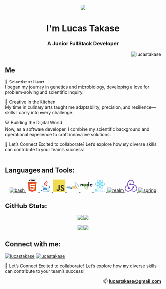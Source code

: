 <div id="header" align="center">
  <img src="https://i.giphy.com/media/v1.Y2lkPTc5MGI3NjExYjgyenpxbnQxM3BqcmJrMmh2MW9rNm5paXVqY3piajRod20xOThpZCZlcD12MV9pbnRlcm5hbF9naWZfYnlfaWQmY3Q9cw/Qo2dupDib32rkTY4hX/giphy.gif" width="500"/>
</div>

<h1 align="center">I'm Lucas Takase</h1>
<h3 align="center">A Junior FullStack Developer</h3>

<p align="right"> <img src="https://komarev.com/ghpvc/?username=lucastakase&label=Profile%20views&color=0e75b6&style=flat" alt="lucastakase" /> </p>

## Me

🧬 Scientist at Heart<br/>
I began my journey in genetics and microbiology, developing a love for problem-solving and scientific inquiry.

🔪 Creative in the Kitchen<br/>
My time in culinary arts taught me adaptability, precision, and resilience—skills I carry into every challenge.

💻 Building the Digital World<br/>
Now, as a software developer, I combine my scientific background and operational experience to craft innovative solutions.

🚀 Let’s Connect
Excited to collaborate? Let’s explore how my diverse skills can contribute to your team’s success!
<br/>
<br/>

## Languages and Tools:
<p align="center"> <a href="https://www.gnu.org/software/bash/" target="_blank" rel="noreferrer"> <img src="https://www.vectorlogo.zone/logos/gnu_bash/gnu_bash-icon.svg" alt="bash" width="40" height="40"/> </a>  <a href="https://www.w3.org/html/" target="_blank" rel="noreferrer"> <img src="https://raw.githubusercontent.com/devicons/devicon/master/icons/html5/html5-original-wordmark.svg" alt="html5" width="40" height="40"/> </a> <a href="https://www.java.com" target="_blank" rel="noreferrer"> <img src="https://raw.githubusercontent.com/devicons/devicon/master/icons/java/java-original.svg" alt="java" width="40" height="40"/> </a> <a href="https://developer.mozilla.org/en-US/docs/Web/JavaScript" target="_blank" rel="noreferrer"> <img src="https://raw.githubusercontent.com/devicons/devicon/master/icons/javascript/javascript-original.svg" alt="javascript" width="40" height="40"/> </a> <a href="https://www.mysql.com/" target="_blank" rel="noreferrer"> <img src="https://raw.githubusercontent.com/devicons/devicon/master/icons/mysql/mysql-original-wordmark.svg" alt="mysql" width="40" height="40"/> </a> <a href="https://nodejs.org" target="_blank" rel="noreferrer"> <img src="https://raw.githubusercontent.com/devicons/devicon/master/icons/nodejs/nodejs-original-wordmark.svg" alt="nodejs" width="40" height="40"/> </a> <a href="https://reactjs.org/" target="_blank" rel="noreferrer"> <img src="https://raw.githubusercontent.com/devicons/devicon/master/icons/react/react-original-wordmark.svg" alt="react" width="40" height="40"/> </a> <a href="https://realm.io/" target="_blank" rel="noreferrer"> <img src="https://raw.githubusercontent.com/bestofjs/bestofjs-webui/8665e8c267a0215f3159df28b33c365198101df5/public/logos/realm.svg" alt="realm" width="40" height="40"/> </a> <a href="https://redux.js.org" target="_blank" rel="noreferrer"> <img src="https://raw.githubusercontent.com/devicons/devicon/master/icons/redux/redux-original.svg" alt="redux" width="40" height="40"/> </a> <a href="https://spring.io/" target="_blank" rel="noreferrer"> <img src="https://www.vectorlogo.zone/logos/springio/springio-icon.svg" alt="spring" width="40" height="40"/> </a> </p>

##  GitHub Stats:
<div id="aksjd" align="center">
    
![](https://github-readme-streak-stats.herokuapp.com/?user=lucastakase&theme=shadow_blue&hide_border=true)
![](https://github-readme-stats.vercel.app/api/top-langs/?username=lucastakase&theme=shadow_blue&hide_border=true&include_all_commits=true&count_private=true&layout=compact)

![](https://quotes-github-readme.vercel.app/api?type=horizontal&theme=radical) <img src="https://i.giphy.com/media/v1.Y2lkPTc5MGI3NjExam42MHU3ZmpweDE3dnRleW52MDRvcTh6ZnJ6amU2eXA3ZGVrejNqNSZlcD12MV9pbnRlcm5hbF9naWZfYnlfaWQmY3Q9cw/JBSQu6cuMoBZMC6daR/giphy.gif" width="200"/>

</div>

## Connect with me:

<div id="akjd" align="left">
  
<a href="https://discord.gg/lucastakase" target="blank"><img align="center" src="https://raw.githubusercontent.com/rahuldkjain/github-profile-readme-generator/master/src/images/icons/Social/discord.svg" alt="lucastakase" height="60" width="60" /></a>
<a href="https://linkedin.com/in/lucastakase" target="blank"><img align="center" src="https://raw.githubusercontent.com/rahuldkjain/github-profile-readme-generator/master/src/images/icons/Social/linked-in-alt.svg" alt="lucastakase" height="50" width="50" /></a>

</div>

🚀 Let’s Connect
Excited to collaborate? Let’s explore how my diverse skills can contribute to your team’s success!



<div id="aksd" align="right">
  
📫 **lucastakase@gmail.com**

</div>
